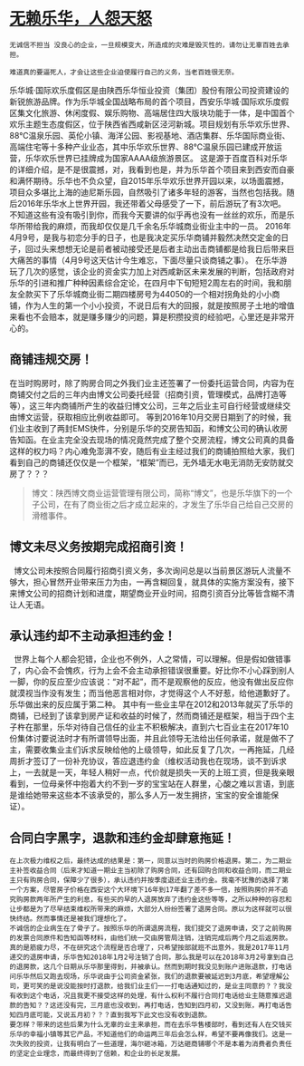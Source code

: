 [无赖乐华，人怨天怒](https://weibo.com/ttarticle/p/show?id=2309404230908143095256#_0)
=====

`无诚信不担当 没良心的企业，一旦规模变大，所造成的灾难是毁灭性的，请勿让无辜百姓去承担。`

`难道真的要逼死人，才会让这些企业迫使履行自己的义务，当老百姓很无奈。`

   乐华城·国际欢乐度假区是由陕西乐华恒业投资（集团）股份有限公司投资建设的新锐旅游品牌。作为乐华城全国战略布局的首个项目，西安乐华城·国际欢乐度假区集文化旅游、休闲度假、娱乐购物、高端居住四大版块功能于一体，是中国首个欢乐主题生态度假区，位于陕西省西咸新区泾河新城。项目规划有乐华欢乐世界、88℃温泉乐园、英伦小镇、海洋公园、影视基地、酒店集群、乐华国际商业街、高端住宅等十多种产业业态，其中乐华欢乐世界、88℃温泉乐园已建成开放运营，乐华欢乐世界已挂牌成为国家AAAA级旅游景区。
   这是源于百度百科对乐华的详细介绍，是不是很震撼，对，我看到也是，并为乐华首个项目来到西安而自豪和满怀期待。乐华也不负众望，自2015年乐华欢乐世界开园以来，以场面震撼，项目众多堪比上海的迪尼斯乐园，自然吸引了诸多年轻的游客，当然也包括我。随后2016年乐华水上世界开园，我还带着父母感受了一下，前后游玩了有3次吧。
   不知道这些有没有吸引到你，而我今天要讲的似乎再也没有一丝丝的欢乐，而是乐华所带给我的麻烦，而我却仅仅是几千余名乐华城商业街业主中的一员。
   2016年4月9号，是我与初恋分手的日子，也是我决定买乐华商铺并毅然决然交定金的日子，回过头来想想无论是前者被动接受还是后者主动出击商铺都是给我日后带来巨大痛苦的事情（4月9号这天估计今生难忘，下面尽量只谈商铺之事）。
   在乐华游玩了几次的感觉，该企业的资金实力加上对西咸新区未来发展的判断，包括政府对乐华的引进和推广种种因素综合定论，在四月中下旬短短2周左右的时间，我和朋友全款买下了乐华城商业街二期四楼房号为44050的一个相对拐角处的小小商铺，作为人生的第一个小小投资，不说日后有大的回报，就是按照房子土地的增值来看也不会赔本，就是赚多赚少的问题，算是积攒投资的经验吧，心里还是非常开心的。
   
商铺违规交房！
-----
   在当时购房时，除了购房合同之外我们业主还签署了一份委托运营合同，内容为在商铺交付之后的三年内由博文公司委托经营（招商引资，管理模式，品牌打造等等），这三年内商铺所产生的收益归博文公司，三年之后业主可自行经营或继续交由博文运营，获取相应比例收益即可。
   等到2016年10月交房日期到了的时候，我们业主收到了两封EMS快件，分别是乐华的交房告知函，和博文公司的确认收房告知函。在业主完全没去现场的情况竟然完成了整个交房流程，博文公司真的具备这样的权力吗？内心难免澎湃不安，随后有业主经过我们的商铺拍照给大家，我们看到自己的商铺还仅仅是一个框架，“框架”而已，无外墙无水电无消防无安防就交房了？？？

>博文：陕西博文商业运营管理有限公司，简称“博文”，也是乐华旗下的一个子公司，在有了商业街之后才成立起来的，才发生了乐华自己给自己交房的滑稽事件。<br>

博文未尽义务按期完成招商引资！
-----
   博文公司未按照合同履行招商引资义务，多次询问总是以当前景区游玩人流量不够大，担心冒然开业带来压力为由，一再含糊回复，就具体的实施方案没有，接下来博文公司的招商计划和进度，期望商业开业时间，招商引资百分比等皆含糊不清让人无语。

承认违约却不主动承担违约金！
-----
   世界上每个人都会犯错，企业也不例外，人之常情，可以理解。但是假如做错事了，内心会不会愧疚，行为上会不会主动承担错误很重要。好比你不小心踩到别人一脚，你的反应至少应该说：“对不起”，而不是观察他的反应，他没有做出反应你就漠视当作没有发生；而当他恶言相对你，才觉得这个人不好惹，给他道歉好了。乐华做出来的反应属于第二种。
    其中有一些业主早在2012和2013年就买了乐华的商铺，已经到了该拿到房产证和收益的时候了，然而商铺还是框架，相当于四个主子杵在那里，乐华对待自己信任的业主不积极解决，直到六七百业主在2017年10份集体讨要说法时才有所谓领导出面，并且此领导无法给出任何承诺，就是做不了主，需要收集业主们诉求反映给他的上级领导，如此反复了几次，一再拖延，几经周折才签订了一份补充协议，答应退违约金（维权活动我也在现场，谈不到诉求上，一去就是一天，年轻人稍好一点，代价就是损失一天的上班工资，但是我亲眼看到，一位母亲怀中抱着大约不到一岁的宝宝站在人群里，心酸之难以言语，到底是谁给她带来这些本不该承受的，那么多人万一发生拥挤，宝宝的安全谁能保证）。

合同白字黑字，退款和违约金却肆意拖延！
-----
    在上次极力维权之后，最终达成的结果是：第一，同意以当时的购房价格退房。第二，为二期业主补签收益合同（后来才知道一期业主当初除了购房合同，还有回购合同和收益合同，而二期业主只有购房合同，保障少了很多），承认违约并按季度退还业主违约金。我毫不犹豫的选择了第一个方案，尽管房子价格在西安这个大环境下16年到17年翻了差不多一倍，按照购房价并不追究购房款两年所产生的利息，有些买的早的人退房放弃了违约金这些等等，之所以种种的容忍和让步都是为了尽早结束维权所带来的麻烦，大部分人纷纷签署了退房合同。原以为这样就可以很快终结。然而事情还是被我们理想化了。
    不诚信的企业病生在了骨子了。按照乐华的所谓退房流程，我们提交了退房申请，交了之前购房的发票合同原件和告知函等材料，由他们统一交由房管局注销，注销完成后两个月之后返房款。真的是筋疲力尽，不在研究这个流程是否合理了，只希望按部就班不出意外，我是2017年11月递交的退房申请，乐华告知2018年1月2号注销了合同，那么我是可以在2018年3月2号拿到自己的退房款，这几个日期从乐华那里得到，并被承认。然而到期时我没见到账户进账退款，打电话问乐华然后又跑去现场，乐华说由于公司资金紧张，我们的退款要被延迟到3月底，希望理解公司，更可笑的是说没能按时打退款，给我们业主们一一打电话通知过的，是业主同意的？？我没有收到这个电话，况且我更不接受这样的处理，有什么权利不履行合同打电话给业主随意推迟退款的告知？？这还没有完，三月底也没收到，再打电话，告知到四月初，又没到账，再打电话告知四月底可能，又说五月初？？？直到我写下此文也没有收到退款。
    要怎样？带来的这些后果为什么无辜的业主来承担，而在去乐华售楼部时，看到还有人在交钱买乐华的幸福小镇等其它产品，不知道他们的命运两三年后会怎么样，希望不要再像我们。这是一次失败的投资，让我有明白了一些道理，海尔砸冰箱，万达砸商铺哪个不是本着为消费者负责任的坚定企业理念，而最终得到了信赖，和企业的长足发展。
